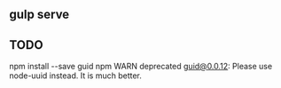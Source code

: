 
## gulp serve


## TODO
npm install --save guid 
npm WARN deprecated guid@0.0.12: Please use node-uuid instead. It is much better.
